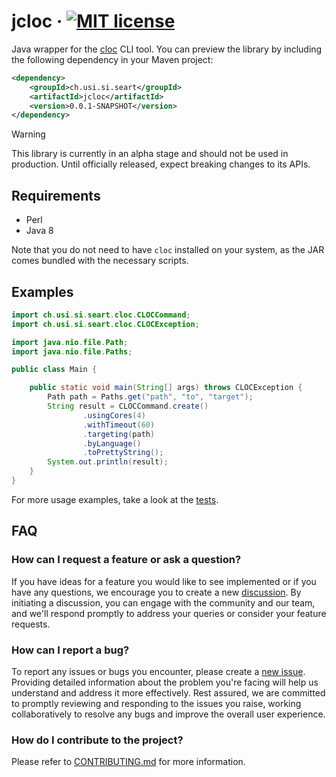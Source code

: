 # jcloc &middot; [![MIT license](https://img.shields.io/github/license/seart-group/jcloc)](https://github.com/seart-group/jcloc/blob/master/LICENSE)

Java wrapper for the [cloc](https://github.com/AlDanial/cloc) CLI tool. You can preview the library by including the
following dependency in your Maven project:

```xml
<dependency>
    <groupId>ch.usi.si.seart</groupId>
    <artifactId>jcloc</artifactId>
    <version>0.0.1-SNAPSHOT</version>
</dependency>
```

> [!WARNING]  
> This library is currently in an alpha stage and should not be used in production.
> Until officially released, expect breaking changes to its APIs.

## Requirements

- Perl
- Java 8

Note that you do not need to have `cloc` installed on your system, as the JAR comes bundled with the necessary scripts.

## Examples

```java
import ch.usi.si.seart.cloc.CLOCCommand;
import ch.usi.si.seart.cloc.CLOCException;

import java.nio.file.Path;
import java.nio.file.Paths;

public class Main {

    public static void main(String[] args) throws CLOCException {
        Path path = Paths.get("path", "to", "target");
        String result = CLOCCommand.create()
                .usingCores(4)
                .withTimeout(60)
                .targeting(path)
                .byLanguage()
                .toPrettyString();
        System.out.println(result);
    }
}
```

For more usage examples, take a look at the [tests](src/test/java/ch/usi/si/seart/cloc).

## FAQ

### How can I request a feature or ask a question?

If you have ideas for a feature you would like to see implemented or if you have any questions, we encourage you to
create a new [discussion](https://github.com/seart-group/jcloc/discussions/). By initiating a discussion, you can engage
with the community and our team, and we'll respond promptly to address your queries or consider your feature requests.

### How can I report a bug?

To report any issues or bugs you encounter, please create a [new issue](https://github.com/seart-group/jcloc/issues/).
Providing detailed information about the problem you're facing will help us understand and address it more effectively.
Rest assured, we are committed to promptly reviewing and responding to the issues you raise, working collaboratively
to resolve any bugs and improve the overall user experience.

### How do I contribute to the project?

Please refer to [CONTRIBUTING.md](CONTRIBUTING.md) for more information.
